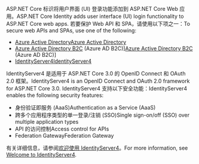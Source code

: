 <span data-ttu-id="14e24-101">ASP.NET Core 标识将用户界面 (UI) 登录功能添加到 ASP.NET Core Web 应用。</span><span class="sxs-lookup"><span data-stu-id="14e24-101">ASP.NET Core Identity adds user interface (UI) login functionality to ASP.NET Core web apps.</span></span> <span data-ttu-id="14e24-102">若要保护 Web API 和 SPA，请使用以下项之一：</span><span class="sxs-lookup"><span data-stu-id="14e24-102">To secure web APIs and SPAs, use one of the following:</span></span>

* [<span data-ttu-id="14e24-103">Azure Active Directory</span><span class="sxs-lookup"><span data-stu-id="14e24-103">Azure Active Directory</span></span>](/azure/api-management/api-management-howto-protect-backend-with-aad)
* <span data-ttu-id="14e24-104">[Azure Active Directory B2C](/azure/active-directory-b2c/active-directory-b2c-custom-rest-api-netfw) (Azure AD B2C)]</span><span class="sxs-lookup"><span data-stu-id="14e24-104">[Azure Active Directory B2C](/azure/active-directory-b2c/active-directory-b2c-custom-rest-api-netfw) (Azure AD B2C)]</span></span>
* [<span data-ttu-id="14e24-105">IdentityServer4</span><span class="sxs-lookup"><span data-stu-id="14e24-105">IdentityServer4</span></span>](https://identityserver.io)

<span data-ttu-id="14e24-106">IdentityServer4 是适用于 ASP.NET Core 3.0 的 OpenID Connect 和 OAuth 2.0 框架。</span><span class="sxs-lookup"><span data-stu-id="14e24-106">IdentityServer4 is an OpenID Connect and OAuth 2.0 framework for ASP.NET Core 3.0.</span></span> <span data-ttu-id="14e24-107">IdentityServer4 支持以下安全功能：</span><span class="sxs-lookup"><span data-stu-id="14e24-107">IdentityServer4 enables the following security features:</span></span>

* <span data-ttu-id="14e24-108">身份验证即服务 (AaaS)</span><span class="sxs-lookup"><span data-stu-id="14e24-108">Authentication as a Service (AaaS)</span></span>
* <span data-ttu-id="14e24-109">跨多个应用程序类型的单一登录/注销 (SSO)</span><span class="sxs-lookup"><span data-stu-id="14e24-109">Single sign-on/off (SSO) over multiple application types</span></span>
* <span data-ttu-id="14e24-110">API 的访问控制</span><span class="sxs-lookup"><span data-stu-id="14e24-110">Access control for APIs</span></span>
* <span data-ttu-id="14e24-111">Federation Gateway</span><span class="sxs-lookup"><span data-stu-id="14e24-111">Federation Gateway</span></span>

<span data-ttu-id="14e24-112">有关详细信息，请参阅[欢迎使用 IdentityServer4](http://docs.identityserver.io/en/latest/index.html)。</span><span class="sxs-lookup"><span data-stu-id="14e24-112">For more information, see [Welcome to IdentityServer4](http://docs.identityserver.io/en/latest/index.html).</span></span>